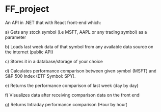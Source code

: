 # FF_project
An API in .NET that with React front-end which:

a) Gets any stock symbol (i.e MSFT, AAPL or any trading symbol) as a parameter

b) Loads last week data of that symbol from any available data source on the internet (public API)

c) Stores it in a database/storage of your choice

d) Calculates performance comparison between given symbol (MSFT) and S&P 500 Index (ETF Symbol: SPY).

e) Returns the performance comparison of last week (day by day)

f) Visualizes data after receiving comparison data on the front end

g) Returns Intraday performance comparison (Hour by hour)

